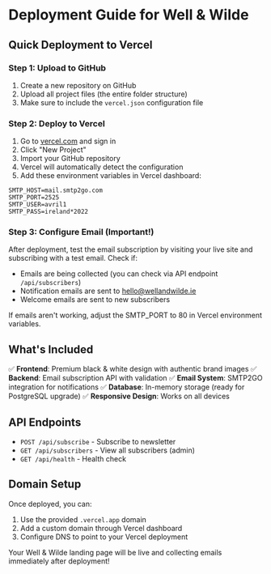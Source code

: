 # Deployment Guide for Well & Wilde

## Quick Deployment to Vercel

### Step 1: Upload to GitHub
1. Create a new repository on GitHub
2. Upload all project files (the entire folder structure)
3. Make sure to include the `vercel.json` configuration file

### Step 2: Deploy to Vercel
1. Go to [vercel.com](https://vercel.com) and sign in
2. Click "New Project"
3. Import your GitHub repository
4. Vercel will automatically detect the configuration
5. Add these environment variables in Vercel dashboard:

```
SMTP_HOST=mail.smtp2go.com
SMTP_PORT=2525
SMTP_USER=avril1
SMTP_PASS=ireland*2022
```

### Step 3: Configure Email (Important!)
After deployment, test the email subscription by visiting your live site and subscribing with a test email. Check if:
- Emails are being collected (you can check via API endpoint `/api/subscribers`)
- Notification emails are sent to hello@wellandwilde.ie
- Welcome emails are sent to new subscribers

If emails aren't working, adjust the SMTP_PORT to 80 in Vercel environment variables.

## What's Included

✅ **Frontend**: Premium black & white design with authentic brand images
✅ **Backend**: Email subscription API with validation
✅ **Email System**: SMTP2GO integration for notifications
✅ **Database**: In-memory storage (ready for PostgreSQL upgrade)
✅ **Responsive Design**: Works on all devices

## API Endpoints

- `POST /api/subscribe` - Subscribe to newsletter
- `GET /api/subscribers` - View all subscribers (admin)
- `GET /api/health` - Health check

## Domain Setup

Once deployed, you can:
1. Use the provided `.vercel.app` domain
2. Add a custom domain through Vercel dashboard
3. Configure DNS to point to your Vercel deployment

Your Well & Wilde landing page will be live and collecting emails immediately after deployment!